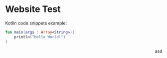 # Website Test

Kotlin code snippets example:

```kotlin
fun main(args : Array<String>){
    println("Hello World!")
}
```
<div style="float:right">asd</div>

